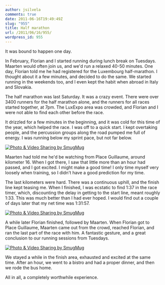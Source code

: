 ```yaml
---
author: jsilvela
comments: true
date: 2011-06-16T19:49:49Z
slug: "955"
title: Half marathon
url: /2011/06/16/955/
wordpress_id: 955
---
```


It was bound to happen one day.

In February, Florian and I started running during lunch break on Tuesdays. Maarten would often join us, and we'd run a relaxed 40-50 minutes. One day, Florian told me he had registered for the Luxembourg half-marathon. I thought about it a few minutes, and decided to do the same. We started running in the weekends too, and I even kept the habit when abroad in Italy and Slovakia.

The half marathon was last Saturday. It was a crazy event. There were over 3400 runners for the half marathon alone, and the runners for all races started together, at 7pm. The LuxExpo area was crowded, and Florian and I were not able to find each other before the race.

It drizzled for a few minutes in the beginning, and it was cold for this time of the year, which helped the race.
I was off to a quick start. I kept overtaking people, and the percussion groups along the road pumped me full of energy. I was running below my sprint pace, but not far below.

[![Photo & Video Sharing by SmugMug](http://jsilvela.smugmug.com/Other/Sueltas/i-TWVMRHg/0/S/LXM11MK0310000367-S.jpg)](http://jsilvela.smugmug.com/Other/Sueltas/5019150_Y3JuM#1339217163_TWVMRHg-A-LB)

Maarten had told me he'd be watching from Place Guillaume, around kilometer 16. When I got there, I saw that little more than an hour had passed, and I got excited. I might make a good time! I only time myself very loosely when training, so I didn't have a good prediction for my time.

The last kilometers were hard. There was a continuous uphill, and the finish line kept teasing me. When I finished, I was ecstatic to find 1:37 in the race timer, which, discounting the delay in getting to the start line, meant roughly 1:33. This was much better than I had ever hoped. I would find out a couple of days later that my net time was 1:31:57.

[![Photo & Video Sharing by SmugMug](http://jsilvela.smugmug.com/Other/Sueltas/i-QD5cCv6/0/S/LXM11NM0482000963-S.jpg)](http://jsilvela.smugmug.com/Other/Sueltas/5019150_Y3JuM#1339219265_QD5cCv6-A-LB)

A while later Florian finished, followed by Maarten. When Florian got to Place Guillaume, Maarten came out from the crowd, reached Florian, and ran the last part of the race with him. A fantastic gesture, and a great conclusion to our running sessions from Tuesdays.

[![Photo & Video Sharing by SmugMug](http://jsilvela.smugmug.com/Other/Sueltas/i-BLksWv7/0/S/LXM11WN0982000562-S.jpg)](http://jsilvela.smugmug.com/Other/Sueltas/5019150_Y3JuM#1339220466_BLksWv7-A-LB)

We stayed a while in the finish area, exhausted and excited at the same time. After an hour, we went to a bistro and had a proper dinner, and then we rode the bus home.

All in all, a completely worthwhile experience.
